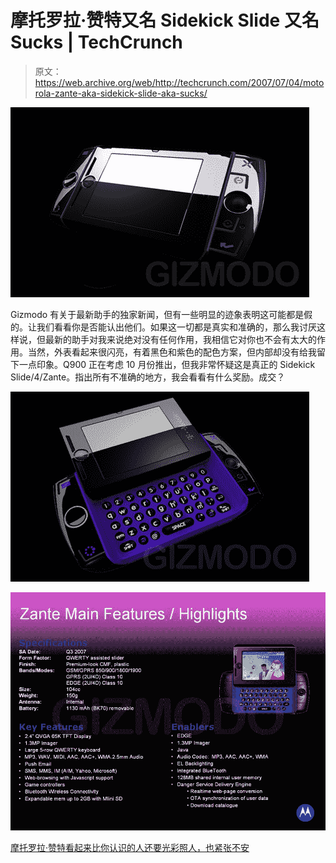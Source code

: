 # 摩托罗拉·赞特又名 Sidekick Slide 又名 Sucks | TechCrunch

> 原文：<https://web.archive.org/web/http://techcrunch.com/2007/07/04/motorola-zante-aka-sidekick-slide-aka-sucks/>

![zante2-giz.jpg](img/c80d9ef91ed013dcfa87c4ab30cb12b7.png)

Gizmodo 有关于最新助手的独家新闻，但有一些明显的迹象表明这可能都是假的。让我们看看你是否能认出他们。如果这一切都是真实和准确的，那么我讨厌这样说，但最新的助手对我来说绝对没有任何作用，我相信它对你也不会有太大的作用。当然，外表看起来很闪亮，有着黑色和紫色的配色方案，但内部却没有给我留下一点印象。Q900 正在考虑 10 月份推出，但我非常怀疑这是真正的 Sidekick Slide/4/Zante。指出所有不准确的地方，我会看看有什么奖励。成交？

![zante1-giz.jpg](img/af40d051680a6de6d337867fc340b227.png)

![zante-specs-giz.jpg](img/144427207127c5a041ace4fd2a91f653.png)

[摩托罗拉·赞特看起来比你认识的人还要光彩照人，也紧张不安](https://web.archive.org/web/20151003193029/http://gizmodo.com/gadgets/zhiny/motorola-zante-looks-even-shinier-than-you-know-who-also-runs-on-edge-274943.php)